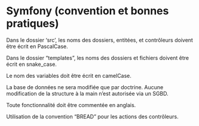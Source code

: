 # Symfony (convention et bonnes pratiques)

Dans le dossier ‘src’, les noms des dossiers, entitées, et contrôleurs doivent être écrit en PascalCase.

Dans le dossier “templates”, les noms des dossiers et fichiers doivent être écrit en snake_case.

Le nom des variables doit être écrit en camelCase.

La base de données ne sera modifiée que par doctrine. Aucune modification de la structure à la main n’est autorisée via un SGBD.

Toute fonctionnalité doit être commentée en anglais.

Utilisation de la convention “BREAD” pour les actions des contrôleurs.
